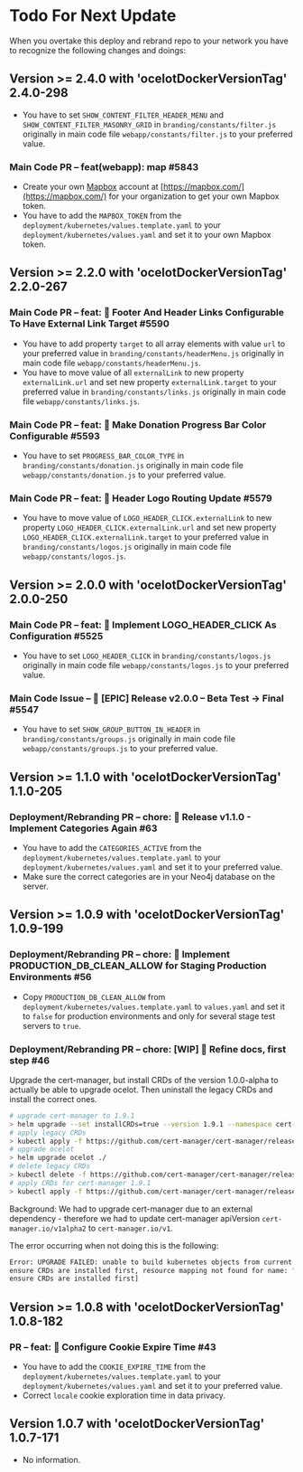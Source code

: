 # Todo For Next Update

When you overtake this deploy and rebrand repo to your network you have to recognize the following changes and doings:

## Version >= 2.4.0 with 'ocelotDockerVersionTag' 2.4.0-298

- You have to set `SHOW_CONTENT_FILTER_HEADER_MENU` and `SHOW_CONTENT_FILTER_MASONRY_GRID` in `branding/constants/filter.js` originally in main code file `webapp/constants/filter.js` to your preferred value.

### Main Code PR –  feat(webapp): map #5843

- Create your own [Mapbox](https://mapbox.com/) account at [https://mapbox.com/](https://mapbox.com/) for your organization to get your own Mapbox token.
- You have to add the `MAPBOX_TOKEN` from the `deployment/kubernetes/values.template.yaml` to your `deployment/kubernetes/values.yaml` and set it to your own Mapbox token.

## Version >= 2.2.0 with 'ocelotDockerVersionTag' 2.2.0-267

### Main Code PR – feat: 🍰 Footer And Header Links Configurable To Have External Link Target #5590

- You have to add property `target` to all array elements with value `url` to your preferred value in `branding/constants/headerMenu.js` originally in main code file `webapp/constants/headerMenu.js`.
- You have to move value of all `externalLink` to new property `externalLink.url` and set new property `externalLink.target` to your preferred value in `branding/constants/links.js` originally in main code file `webapp/constants/links.js`.

### Main Code PR – feat: 🍰 Make Donation Progress Bar Color Configurable #5593

- You have to set `PROGRESS_BAR_COLOR_TYPE` in `branding/constants/donation.js` originally in main code file `webapp/constants/donation.js` to your preferred value.

### Main Code PR – feat: 🍰 Header Logo Routing Update #5579

- You have to move value of `LOGO_HEADER_CLICK.externalLink` to new property `LOGO_HEADER_CLICK.externalLink.url` and set new property `LOGO_HEADER_CLICK.externalLink.target` to your preferred value in `branding/constants/logos.js` originally in main code file `webapp/constants/logos.js`.

## Version >= 2.0.0 with 'ocelotDockerVersionTag' 2.0.0-250

### Main Code PR – feat: 🍰 Implement LOGO_HEADER_CLICK As Configuration #5525

- You have to set `LOGO_HEADER_CLICK` in `branding/constants/logos.js` originally in main code file `webapp/constants/logos.js` to your preferred value.

### Main Code Issue – 🌟 [EPIC] Release v2.0.0 – Beta Test → Final #5547

- You have to set `SHOW_GROUP_BUTTON_IN_HEADER` in `branding/constants/groups.js` originally in main code file `webapp/constants/groups.js` to your preferred value.

## Version >= 1.1.0 with 'ocelotDockerVersionTag' 1.1.0-205

### Deployment/Rebranding PR – chore: 🍰 Release v1.1.0 - Implement Categories Again #63

- You have to add the `CATEGORIES_ACTIVE` from the `deployment/kubernetes/values.template.yaml` to your `deployment/kubernetes/values.yaml` and set it to your preferred value.
- Make sure the correct categories are in your Neo4j database on the server.

## Version >= 1.0.9 with 'ocelotDockerVersionTag' 1.0.9-199

### Deployment/Rebranding PR – chore: 🍰 Implement PRODUCTION_DB_CLEAN_ALLOW for Staging Production Environments #56

- Copy `PRODUCTION_DB_CLEAN_ALLOW` from `deployment/kubernetes/values.template.yaml` to `values.yaml` and set it to `false` for production environments and only for several stage test servers to `true`.

### Deployment/Rebranding PR – chore: [WIP] 🍰 Refine docs, first step #46

Upgrade the cert-manager, but install CRDs of the version 1.0.0-alpha to actually be able to upgrade ocelot. Then uninstall the legacy CRDs and install the correct ones.

```bash
# upgrade cert-manager to 1.9.1
> helm upgrade --set installCRDs=true --version 1.9.1 --namespace cert-manager cert-manager jetstack/cert-manager
# apply legacy CRDs
> kubectl apply -f https://github.com/cert-manager/cert-manager/releases/download/v1.0.0-alpha.1/cert-manager.crds.yaml
# upgrade ocelot
> helm upgrade ocelot ./
# delete legacy CRDs
> kubectl delete -f https://github.com/cert-manager/cert-manager/releases/download/v1.0.0-alpha.1/cert-manager.crds.yaml
# apply CRDs for cert-manager 1.9.1
> kubectl apply -f https://github.com/cert-manager/cert-manager/releases/download/v1.9.1/cert-manager.crds.yaml
```

Background: We had to upgrade cert-manager due to an external dependency - therefore we had to update cert-manager apiVersion `cert-manager.io/v1alpha2` to `cert-manager.io/v1`.

The error occurring when not doing this is the following:

```bash
Error: UPGRADE FAILED: unable to build kubernetes objects from current release manifest: [resource mapping not found for name: "letsencrypt-production" namespace: "" from "": no matches for kind "ClusterIssuer" in version "cert-manager.io/v1alpha2"
ensure CRDs are installed first, resource mapping not found for name: "letsencrypt-staging" namespace: "" from "": no matches for kind "ClusterIssuer" in version "cert-manager.io/v1alpha2"
ensure CRDs are installed first]
```

## Version >= 1.0.8 with 'ocelotDockerVersionTag' 1.0.8-182

### PR – feat: 🍰 Configure Cookie Expire Time #43

- You have to add the `COOKIE_EXPIRE_TIME` from the `deployment/kubernetes/values.template.yaml` to your `deployment/kubernetes/values.yaml` and set it to your preferred value.
- Correct `locale` cookie exploration time in data privacy.

## Version 1.0.7 with 'ocelotDockerVersionTag' 1.0.7-171

- No information.
